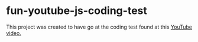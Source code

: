 # fun-youtube-js-coding-test

This project was created to have go at the coding test found at this [YouTube video.](https://youtu.be/yju4zwKSriI)
